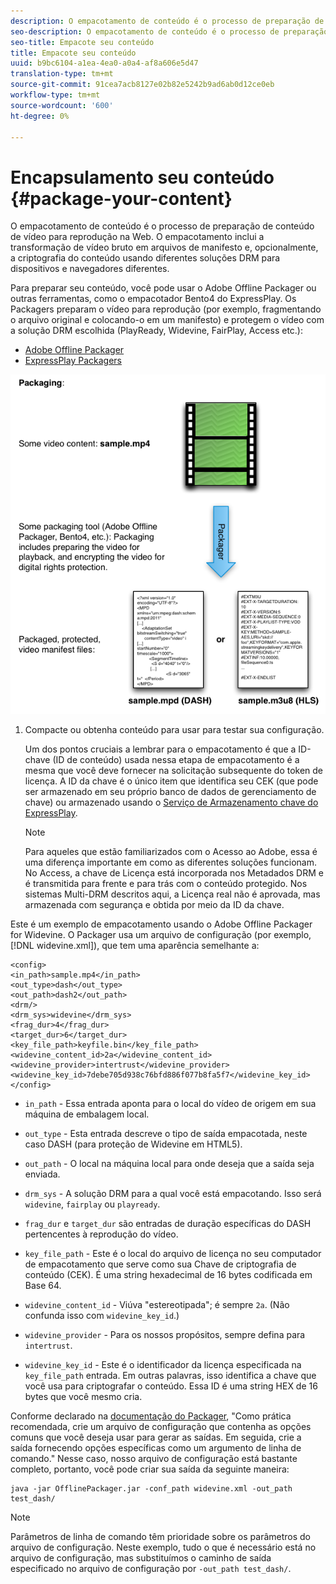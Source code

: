 ```yaml
---
description: O empacotamento de conteúdo é o processo de preparação de conteúdo de vídeo para reprodução na Web. O empacotamento inclui a transformação de vídeo bruto em arquivos de manifesto e, opcionalmente, a criptografia do conteúdo usando diferentes soluções DRM para dispositivos e navegadores diferentes.
seo-description: O empacotamento de conteúdo é o processo de preparação de conteúdo de vídeo para reprodução na Web. O empacotamento inclui a transformação de vídeo bruto em arquivos de manifesto e, opcionalmente, a criptografia do conteúdo usando diferentes soluções DRM para dispositivos e navegadores diferentes.
seo-title: Empacote seu conteúdo
title: Empacote seu conteúdo
uuid: b9bc6104-a1ea-4ea0-a0a4-af8a606e5d47
translation-type: tm+mt
source-git-commit: 91cea7acb8127e02b82e5242b9ad6ab0d12ce0eb
workflow-type: tm+mt
source-wordcount: '600'
ht-degree: 0%

---
```



# Encapsulamento seu conteúdo {#package-your-content}

O empacotamento de conteúdo é o processo de preparação de conteúdo de vídeo para reprodução na Web. O empacotamento inclui a transformação de vídeo bruto em arquivos de manifesto e, opcionalmente, a criptografia do conteúdo usando diferentes soluções DRM para dispositivos e navegadores diferentes.

Para preparar seu conteúdo, você pode usar o Adobe Offline Packager ou outras ferramentas, como o empacotador Bento4 do ExpressPlay. Os Packagers preparam o vídeo para reprodução (por exemplo, fragmentando o arquivo original e colocando-o em um manifesto) e protegem o vídeo com a solução DRM escolhida (PlayReady, Widevine, FairPlay, Access etc.):

* [Adobe Offline Packager](https://helpx.adobe.com/content/dam/help/en/primetime/guides/offline_packager_getting_started.pdf)
* [ExpressPlay Packagers](https://www.expressplay.com/developer/packaging-tools/)

<!--<a id="fig_jbn_fw5_xw"></a>-->

![](assets/pkg_lic_play_web.png)

1. Compacte ou obtenha conteúdo para usar para testar sua configuração.

   Um dos pontos cruciais a lembrar para o empacotamento é que a ID-chave (ID de conteúdo) usada nessa etapa de empacotamento é a mesma que você deve fornecer na solicitação subsequente do token de licença. A ID da chave é o único item que identifica seu CEK (que pode ser armazenado em seu próprio banco de dados de gerenciamento de chave) ou armazenado usando o [Serviço de Armazenamento chave do ExpressPlay](https://www.expressplay.com/developer/key-storage/).

   >[!NOTE]
   >
   >Para aqueles que estão familiarizados com o Acesso ao Adobe, essa é uma diferença importante em como as diferentes soluções funcionam. No Access, a chave de Licença está incorporada nos Metadados DRM e é transmitida para frente e para trás com o conteúdo protegido. Nos sistemas Multi-DRM descritos aqui, a Licença real não é aprovada, mas armazenada com segurança e obtida por meio da ID da chave.

<!--<a id="example_52AF76B730174B79B6088280FCDF126D"></a>-->

Este é um exemplo de empacotamento usando o Adobe Offline Packager for Widevine. O Packager usa um arquivo de configuração (por exemplo, [!DNL widevine.xml]), que tem uma aparência semelhante a:

```
<config> 
<in_path>sample.mp4</in_path> 
<out_type>dash</out_type> 
<out_path>dash2</out_path> 
<drm/> 
<drm_sys>widevine</drm_sys> 
<frag_dur>4</frag_dur> 
<target_dur>6</target_dur> 
<key_file_path>keyfile.bin</key_file_path> 
<widevine_content_id>2a</widevine_content_id> 
<widevine_provider>intertrust</widevine_provider> 
<widevine_key_id>7debe705d938c76bfd886f077b8fa5f7</widevine_key_id> 
</config>
```

* `in_path` - Essa entrada aponta para o local do vídeo de origem em sua máquina de embalagem local.
* `out_type` - Esta entrada descreve o tipo de saída empacotada, neste caso DASH (para proteção de Widevine em HTML5).
* `out_path` - O local na máquina local para onde deseja que a saída seja enviada.
* `drm_sys` - A solução DRM para a qual você está empacotando. Isso será `widevine`, `fairplay` ou `playready`.

* `frag_dur` e  `target_dur` são entradas de duração específicas do DASH pertencentes à reprodução do vídeo.

* `key_file_path` - Este é o local do arquivo de licença no seu computador de empacotamento que serve como sua Chave de criptografia de conteúdo (CEK). É uma string hexadecimal de 16 bytes codificada em Base 64.
* `widevine_content_id` - Viúva &quot;estereotipada&quot;; é sempre  `2a`. (Não confunda isso com `widevine_key_id`.)

* `widevine_provider` - Para os nossos propósitos, sempre defina para  `intertrust`.

* `widevine_key_id` - Este é o identificador da licença especificada na  `key_file_path` entrada. Em outras palavras, isso identifica a chave que você usa para criptografar o conteúdo. Essa ID é uma string HEX de 16 bytes que você mesmo cria.

Conforme declarado na [documentação do Packager](https://helpx.adobe.com/content/dam/help/en/primetime/guides/offline_packager_getting_started.pdf), &quot;Como prática recomendada, crie um arquivo de configuração que contenha as opções comuns que você deseja usar para gerar as saídas. Em seguida, crie a saída fornecendo opções específicas como um argumento de linha de comando.&quot; Nesse caso, nosso arquivo de configuração está bastante completo, portanto, você pode criar sua saída da seguinte maneira:

```
java -jar OfflinePackager.jar -conf_path widevine.xml -out_path test_dash/ 
```

>[!NOTE]
>
>Parâmetros de linha de comando têm prioridade sobre os parâmetros do arquivo de configuração. Neste exemplo, tudo o que é necessário está no arquivo de configuração, mas substituímos o caminho de saída especificado no arquivo de configuração por `-out_path test_dash/`.

